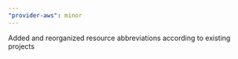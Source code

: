 ```yaml
---
"provider-aws": minor
---
```


Added and reorganized resource abbreviations according to existing projects
